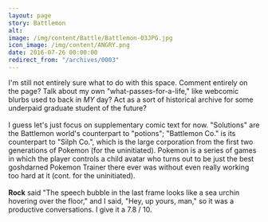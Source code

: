 ```yaml
---
layout: page
story: Battlemon
alt:
image: /img/content/Battle/Battlemon-03JPG.jpg
icon_image: /img/content/ANGRY.png
date: 2016-07-26 00:00:00
redirect_from: "/archives/0003"
---
```


I'm still not entirely sure what to do with this space. Comment entirely on the page? Talk about my own "what-passes-for-a-life," like webcomic blurbs used to back in <em>MY</em> day? Act as a sort of historical archive for some underpaid graduate student of the future?<br><br>I guess let's just focus on supplementary comic text for now. "Solutions" are the Battlemon world's counterpart to "potions"; "Battlemon Co." is its counterpart to "Silph Co.", which is the large corporation from the first two generations of Pokemon (for the uninitiated). Pokemon is a series of games in which the player controls a child avatar who turns out to be just the best goshdarned Pokemon Trainer there ever was without even really working too hard at it (cont. for the uninitiated).<br><br><strong>Rock</strong> said "The speech bubble in the last frame looks like a sea urchin hovering over the floor," and I said, "Hey, up yours, man," so it was a productive conversations. I give it a 7.8 / 10.
